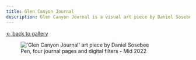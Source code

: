 ```yaml
---
title: Glen Canyon Journal
description: Glen Canyon Journal is a visual art piece by Daniel Sosebee.
---
```


<a class="card" href="/art#glen-canyon-journal">← back to gallery</a>

<figure>
<img src="/assets/art/glen-canyon-journal.jpg" alt="'Glen Canyon Journal' art piece by Daniel Sosebee"/>
<figcaption>Pen, four journal pages and digital filters - Mid 2022</figcaption>
</figure>